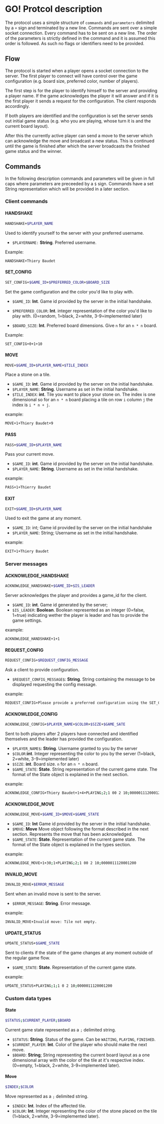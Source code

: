 # GO! Protcol description

The protocol uses a simple structure of `commands` and `parameters` delimited by a `+` sign and terminated by a new line. Commands are sent over a simple socket connection. Every command has to be sent on a new line. The order of the parameters is strictly defined in the command and it is assumed this order is followed. As such no flags or identifiers need to be provided.

## Flow

The protocol is started when a player opens a socket connection to the server. The first player to connect will have control over the game configuration (e.g. board size, preferred color, number of players). 

The first step is for the player to identify himself to the server and providing a player name. If the game acknowledges the player it will answer and if it is the first player it sends a request for the configuration. The client responds accordingly.

If both players are identified and the configuration is set the server sends out initial game status (e.g. who you are playing, whose turn it is and the current board layout). 

After this the currently active player can send a move to the server which can acknowledge the move and broadcast a new status. This is continued until the game is finished after which the server broadcasts the finished game status and the winner.

## Commands
In the following description commands and parameters will be given in full caps where parameters are preceeded by a `$` sign. Commands have a set String representation which will be provided in a later section.

### Client commands

#### HANDSHAKE
```bash
HANDSHAKE+$PLAYER_NAME
```

Used to identify yourself to the server with your preferred username.
- `$PLAYERNAME:` **String**. Preferred username.

Example: 
```bash
HANDSHAKE+Thiery Baudet
```

#### SET_CONFIG
```bash
SET_CONFIG+$GAME_ID+$PREFERRED_COLOR+$BOARD_SIZE
```

Set the game configuration and the color you'd like to play with.
- `$GAME_ID`: **Int**. Game id provided by the server in the initial handshake.
- `$PREFERRED_COLOR`: **Int**. integer representation of the color you'd like to play with. (0=random, 1=black, 2=white, 3-9=implemented later)

- `$BOARD_SIZE`: **Int**. Preferred board dimensions. Give `n` for an `n * n` board.

Example:
```bash
SET_CONFIG+0+1+10
```

#### MOVE
```bash
MOVE+$GAME_ID+$PLAYER_NAME+$TILE_INDEX
```
Place a stone on a tile. 

- `$GAME_ID`: **int**. Game id provided by the server on the initial handshake.
- `$PLAYER_NAME`: **String**. Username as set in the initial handshake.
- `$TILE_INDEX`: **int**. Tile you want to place your stone on. The index is one dimensional so for an `n * n` board placing a tile on row `i` column `j` the index is `i * n + j`.

example: 
```bash
MOVE+1+Thiery Baudet+9
```

#### PASS
```bash
PASS+$GAME_ID+$PLAYER_NAME
```
Pass your current move.

- `$GAME_ID`: **int**. Game id provided by the server on the initial handshake.
- `$PLAYER_NAME`: **String**. Username as set in the initial handshake.

example:
```bash
PASS+1+Thierry Baudet
```

#### EXIT
```bash
EXIT+$GAME_ID+$PLAYER_NAME
```
Used to exit the game at any moment.

- `$GAME_ID`: int; Game id provided by the server on the initial handshake
- `$PLAYER_NAME`: String; Username as set in the initial handshake.

example:
```bash
EXIT+1+Thiery Baudet
```

### Server messages

#### ACKNOWLEDGE_HANDSHAKE
```bash
ACKNOWLEDGE_HANDSHAKE+$GAME_ID+$IS_LEADER
```
Server acknowledges the player and provides a game_id for the client.
- `$GAME_ID`: **int**. Game id generated by the server;
- `$IS_LEADER`: **Boolean**. Boolean represented as an integer (0=false, 1=true) indicating wether the player is leader and has to provide the game settings.

example:
```bash
ACKNOWLEDGE_HANDSHAKE+1+1
```

#### REQUEST_CONFIG
```bash
REQUEST_CONFIG+$REQUEST_CONFIG_MESSAGE
```
Ask a client to provide configuration. 

- `$REQUEST_CONFIG_MESSAGE$`: **String**. String containing the message to be displayed requesting the config message. 

example:
```bash
REQUEST_CONFIG+Please provide a preferred configuration using the SET_CONFIG+$PREFERRED_COLOR+$BOARD_SIZE
```

#### ACKNOWLEDGE_CONFIG
```bash
ACKNOWLEDGE_CONFIG+$PLAYER_NAME+$COLOR+$SIZE+$GAME_SATE
```

Sent to both players after 2 players have connected and identified themselves and the leader has provided the configuration. 

- `$PLAYER_NAME$`: **String**. Username granted to you by the server
- `$COLOR`:**int**. Integer representing the color to you by the server (1=black, 2=white, 3-9=implemented later)
- `$SIZE`: **int**. Board size. `n` for an `n * n` board.
- `$GAME_STATE`: **State**. String representation of the current game state. The format of the State object is explained in the next section.

example:
```bash
ACKNOWLEDGE_CONFIG+Thiery Baudet+1+4+PLAYING;2;1 00 2 10;0000011120001200
```

#### ACKNOWLEDGE_MOVE
```bash
ACKNOWLEDGE_MOVE+$GAME_ID+$MOVE+$GAME_STATE
```

- `$GAME_ID`: **Int** Game id provided by the server in the initial handshake.
- `$MOVE`: **Move** Move object following the format described in the next section. Represents the move that has been acknowledged.  
- `$GAME_STATE`: **State**. Representation of the current game state. The format of the State object is explained in the types section.

example:
```bash
ACKNOWLEDGE_MOVE+1+30;1+PLAYING;2;1 00 2 10;0000011120001200
```

#### INVALID_MOVE
```bash
INVALID_MOVE+$ERROR_MESSAGE
```
Sent when an invalid move is sent to the server.
- `$ERROR_MESSAGE`: **String**. Error message.

example:
```bash
INVALID_MOVE+Invalid move: Tile not empty.
```

#### UPDATE_STATUS
```bash
UPDATE_STATUS+$GAME_STATE
```
Sent to clients if the state of the game changes at any moment outside of the regular game flow.
- `$GAME_STATE`: **State**. Representation of the current game state.

example:
```bash
UPDATE_STATUS+PLAYING;1;1 0 2 10;0000011120001200
```

### Custom data types

#### State
```bash
$STATUS;$CURRENT_PLAYER;$BOARD
```
Current game state represented as a `;` delimited string.

- `$STATUS`: **String**. Status of the game. Can be `WAITING`, `PLAYING`, `FINISHED`.
- `$CURRENT_PLAYER`: **Int**. Color of the player who should make the next move. 
- `$BOARD`: **String**; String representing the current board layout as a one dimensional array with the color of the tile at it's respective index. (0=empty, 1=black, 2=white, 3-9=implemented later).

#### Move
```bash
$INDEX;$COLOR
```

Move represented as a `;` delimited string.

- `$INDEX`: **Int**. Index of the affected tile.
- `$COLOR`: **Int**. Integer representing the color of the stone placed on the tile (1=black, 2=white, 3-9=implemented later).
